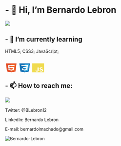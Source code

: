 <h1> - 👋 Hi, I’m Bernardo Lebron </h1>

<img height="180em" src="https://github-readme-stats.vercel.app/api?username=Bernardo-Lebron&show_icons=true&theme=gruvbox&include_all_commits=true&count_private=true"/>

<!-- <h2> - 👀 I’m interested in </h2>
<p> I’m interested in getting a degree in software engineering and becoming a professional in the field. </p> -->

<h2> - 🌱 I’m currently learning </h2>
<p> HTML5; CSS3; JavaScript; </p>
  
  <div style="display: inline_block"><br>
  <img align="center" alt="Lebron-HTML" height="30" width="40" src="https://raw.githubusercontent.com/devicons/devicon/master/icons/html5/html5-original.svg">
  <img align="center" alt="Lebron-CSS" height="30" width="40" src="https://raw.githubusercontent.com/devicons/devicon/master/icons/css3/css3-original.svg">
  <img align="center" alt="Lebron-Js" height="30" width="40" src="https://raw.githubusercontent.com/devicons/devicon/master/icons/javascript/javascript-plain.svg">
  </div>
  
<!-- <h2> - 💞️ I’m looking to collaborate on </h2>
<p> On website development and application development.</p> -->


<h2> - 📫 How to reach me:</h2>
<a href="https://www.instagram.com/b.lebron_/" target="_blank" rel="external"><img src="https://img.shields.io/badge/-Instagram-%23E4405F?style=for-the-badge&logo=instagram&logoColor=white" target="_blank"></a>
<p> Twitter: @BLebron12 </p>
<p> LinkedIn: Bernardo Lebron </p>
<p> E-mail: bernardolmachado@gmail.com </p>

 <img src="https://komarev.com/ghpvc/?username=Bernardo-Lebron&color=green" alt="Bernardo-Lebron" /> 

<!---
Bernardo-Lebron/Bernardo-Lebron is a ✨ special ✨ repository because its `README.md` (this file) appears on your GitHub profile.
You can click the Preview link to take a look at your changes.
--->
